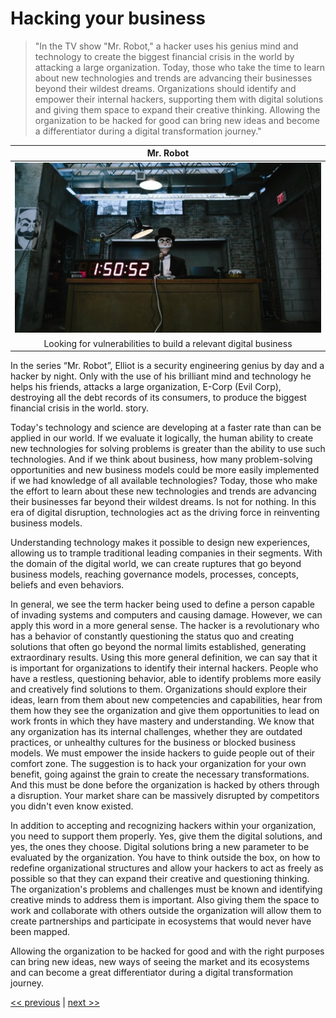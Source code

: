 # Hacking your business

>"In the TV show "Mr. Robot," a hacker uses his genius mind and technology to create the biggest financial crisis in the world by attacking a large organization. Today, those who take the time to learn about new technologies and trends are advancing their businesses beyond their wildest dreams. Organizations should identify and empower their internal hackers, supporting them with digital solutions and giving them space to expand their creative thinking. Allowing the organization to be hacked for good can bring new ideas and become a differentiator during a digital transformation journey."

| Mr. Robot |
| :---: |
|![](../../images/hacking_your_business.png)|
|Looking for vulnerabilities to build a relevant digital business|

In the series “Mr. Robot”, Elliot is a security engineering genius by day and a hacker by night. Only with the use of his brilliant mind and technology he helps his friends, attacks a large organization, E-Corp (Evil Corp), destroying all the debt records of its consumers, to produce the biggest financial crisis in the world. story.

Today's technology and science are developing at a faster rate than can be applied in our world. If we evaluate it logically, the human ability to create new technologies for solving problems is greater than the ability to use such technologies. And if we think about business, how many problem-solving opportunities and new business models could be more easily implemented if we had knowledge of all available technologies? Today, those who make the effort to learn about these new technologies and trends are advancing their businesses far beyond their wildest dreams. Is not for nothing. In this era of digital disruption, technologies act as the driving force in reinventing business models.

Understanding technology makes it possible to design new experiences, allowing us to trample traditional leading companies in their segments. With the domain of the digital world, we can create ruptures that go beyond business models, reaching governance models, processes, concepts, beliefs and even behaviors.

In general, we see the term hacker being used to define a person capable of invading systems and computers and causing damage. However, we can apply this word in a more general sense. The hacker is a revolutionary who has a behavior of constantly questioning the status quo and creating solutions that often go beyond the normal limits established, generating extraordinary results. Using this more general definition, we can say that it is important for organizations to identify their internal hackers. People who have a restless, questioning behavior, able to identify problems more easily and creatively find solutions to them. Organizations should explore their ideas, learn from them about new competencies and capabilities, hear from them how they see the organization and give them opportunities to lead on work fronts in which they have mastery and understanding. We know that any organization has its internal challenges, whether they are outdated practices, or unhealthy cultures for the business or blocked business models. We must empower the inside hackers to guide people out of their comfort zone. The suggestion is to hack your organization for your own benefit, going against the grain to create the necessary transformations. And this must be done before the organization is hacked by others through a disruption. Your market share can be massively disrupted by competitors you didn't even know existed.

In addition to accepting and recognizing hackers within your organization, you need to support them properly. Yes, give them the digital solutions, and yes, the ones they choose. Digital solutions bring a new parameter to be evaluated by the organization. You have to think outside the box, on how to redefine organizational structures and allow your hackers to act as freely as possible so that they can expand their creative and questioning thinking. The organization's problems and challenges must be known and identifying creative minds to address them is important. Also giving them the space to work and collaborate with others outside the organization will allow them to create partnerships and participate in ecosystems that would never have been mapped.

Allowing the organization to be hacked for good and with the right purposes can bring new ideas, new ways of seeing the market and its ecosystems and can become a great differentiator during a digital transformation journey.

[<< previous](0-business_driven_technology.md) | [next >>](2-pl_is_result_of_a_valued_ecosystem.md)

